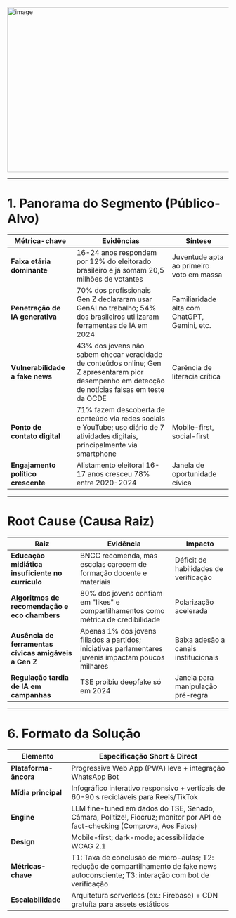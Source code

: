 <img width="1202" height="376" alt="image" src="https://github.com/user-attachments/assets/72b4a04d-7e7e-46b2-a00f-b13529c0db7f" />

---
# 1. Panorama do Segmento (Público-Alvo)

| **Métrica-chave**                  | **Evidências**                                                                                                                                     | **Síntese**                                  |
| ---------------------------------- | -------------------------------------------------------------------------------------------------------------------------------------------------- | -------------------------------------------- |
| **Faixa etária dominante**         | 16-24 anos respondem por 12% do eleitorado brasileiro e já somam 20,5 milhões de votantes                                                          | Juventude apta ao primeiro voto em massa     |
| **Penetração de IA generativa**    | 70% dos profissionais Gen Z declararam usar GenAI no trabalho; 54% dos brasileiros utilizaram ferramentas de IA em 2024                            | Familiaridade alta com ChatGPT, Gemini, etc. |
| **Vulnerabilidade a fake news**    | 43% dos jovens não sabem checar veracidade de conteúdos online; Gen Z apresentaram pior desempenho em detecção de notícias falsas em teste da OCDE | Carência de literacia crítica                |
| **Ponto de contato digital**       | 71% fazem descoberta de conteúdo via redes sociais e YouTube; uso diário de 7 atividades digitais, principalmente via smartphone                   | Mobile-first, social-first                   |
| **Engajamento político crescente** | Alistamento eleitoral 16-17 anos cresceu 78% entre 2020-2024                                                                                       | Janela de oportunidade cívica                |
---
# Root Cause (Causa Raiz)

| **Raiz**                                              | **Evidência**                                                                                        | **Impacto**                           |
| ----------------------------------------------------- | ---------------------------------------------------------------------------------------------------- | ------------------------------------- |
| **Educação midiática insuficiente no currículo**      | BNCC recomenda, mas escolas carecem de formação docente e materiais                                  | Déficit de habilidades de verificação |
| **Algoritmos de recomendação e eco chambers**         | 80% dos jovens confiam em "likes" e compartilhamentos como métrica de credibilidade                  | Polarização acelerada                 |
| **Ausência de ferramentas cívicas amigáveis a Gen Z** | Apenas 1% dos jovens filiados a partidos; iniciativas parlamentares juvenis impactam poucos milhares | Baixa adesão a canais institucionais  |
| **Regulação tardia de IA em campanhas**               | TSE proibiu deepfake só em 2024                                                                      | Janela para manipulação pré-regra     |
---
# 6. Formato da Solução

| **Elemento**          | **Especificação Short & Direct**                                                                                                        |
| --------------------- | --------------------------------------------------------------------------------------------------------------------------------------- |
| **Plataforma-âncora** | Progressive Web App (PWA) leve + integração WhatsApp Bot                                                                                |
| **Mídia principal**   | Infográfico interativo responsivo + verticais de 60-90 s recicláveis para Reels/TikTok                                                  |
| **Engine**            | LLM fine-tuned em dados do TSE, Senado, Câmara, Politize!, Fiocruz; monitor por API de fact-checking (Comprova, Aos Fatos)              |
| **Design**            | Mobile-first; dark-mode; acessibilidade WCAG 2.1                                                                                        |
| **Métricas-chave**    | T1: Taxa de conclusão de micro-aulas; T2: redução de compartilhamento de fake news autoconsciente; T3: interação com bot de verificação |
| **Escalabilidade**    | Arquitetura serverless (ex.: Firebase) + CDN gratuíta para assets estáticos                                                             |
